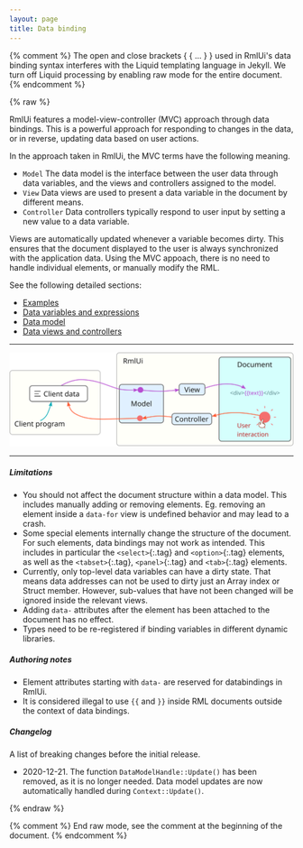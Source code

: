```yaml
---
layout: page
title: Data binding
---
```


{% comment %} 
	The open and close brackets { { ... } } used in RmlUi's data binding syntax interferes with the Liquid templating language in Jekyll. We turn off Liquid processing by enabling raw mode for the entire document.
{% endcomment %}

{% raw %}

RmlUi features a model-view-controller (MVC) approach through data bindings. This is a powerful approach for responding to changes in the data, or in reverse, updating data based on user actions.

In the approach taken in RmlUi, the MVC terms have the following meaning.

- `Model`  The data model is the interface between the user data through data variables, and the views and controllers assigned to the model.
- `View`  Data views are used to present a data variable in the document by different means.
- `Controller` Data controllers typically respond to user input by setting a new value to a data variable.

Views are automatically updated whenever a variable becomes dirty. This ensures that the document displayed to the user is always synchronized with the application data. Using the MVC appoach, there is no need to handle individual elements, or manually modify the RML.

See the following detailed sections:

- [Examples](data_bindings/examples.html)
- [Data variables and expressions](data_bindings/expressions.html)
- [Data model](data_bindings/model.html)
- [Data views and controllers](data_bindings/views_and_controllers.html)

---

![Schematic of the control flow in RmlUi's model-view-controller.](data_bindings/model-view-controller.svg)

---

##### Limitations

- You should not affect the document structure within a data model. This includes manually adding or removing elements. Eg. removing an element inside a `data-for` view is undefined behavior and may lead to a crash.
- Some special elements internally change the structure of the document. For such elements, data bindings may not work as intended. This includes in particular the `<select>`{:.tag} and `<option>`{:.tag} elements, as well as the `<tabset>`{:.tag}, `<panel>`{:.tag} and `<tab>`{:.tag} elements. 
- Currently, only top-level data variables can have a dirty state. That means data addresses can not be used to dirty just an Array index or Struct member. However, sub-values that have not been changed will be ignored inside the relevant views.
- Adding `data-` attributes after the element has been attached to the document has no effect.
- Types need to be re-registered if binding variables in different dynamic libraries.

##### Authoring notes

- Element attributes starting with `data-` are reserved for databindings in RmlUi.
- It is considered illegal to use `{{` and `}}` inside RML documents outside the context of data bindings.

##### Changelog

A list of breaking changes before the initial release.

- 2020-12-21. The function `DataModelHandle::Update()` has been removed, as it is no longer needed. Data model updates are now automatically handled during `Context::Update()`.

{% endraw %}

{% comment %} End raw mode, see the comment at the beginning of the document. {% endcomment %}
